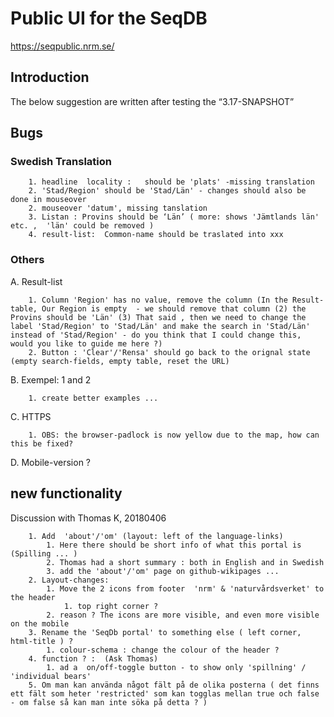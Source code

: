 # Public UI for the SeqDB
https://seqpublic.nrm.se/


## Introduction
The below suggestion are written after testing the “3.17-SNAPSHOT”

## Bugs

### Swedish Translation

        1. headline  locality :   should be 'plats' -missing translation
        2. 'Stad/Region' should be 'Stad/Län' - changes should also be done in mouseover
        2. mouseover 'datum', missing tanslation  
        3. Listan : Provins should be ‘Län’ ( more: shows 'Jämtlands län' etc. ,  'län' could be removed )
        4. result-list:  Common-name should be traslated into xxx

### Others

A. Result-list

        1. Column 'Region' has no value, remove the column (In the Result-table, Our Region is empty  - we should remove that column (2) the Provins should be 'Län' (3) That said , then we need to change the label 'Stad/Region' to 'Stad/Län' and make the search in 'Stad/Län' instead of 'Stad/Region' - do you think that I could change this, would you like to guide me here ?)
        2. Button : 'Clear'/'Rensa' should go back to the orignal state (empty search-fields, empty table, reset the URL)

B. Exempel: 1 and 2

        1. create better examples ...

C. HTTPS

        1. OBS: the browser-padlock is now yellow due to the map, how can this be fixed?


D. Mobile-version ?


## new functionality

Discussion with Thomas K, 20180406

        1. Add  'about'/'om' (layout: left of the language-links)
            1. Here there should be short info of what this portal is (Spilling ... )
            2. Thomas had a short summary : both in English and in Swedish
            3. add the 'about'/'om' page on github-wikipages ...
        2. Layout-changes:
            1. Move the 2 icons from footer  'nrm' & 'naturvårdsverket' to the header
                1. top right corner ?
            2. reason ? The icons are more visible, and even more visible on the mobile
        3. Rename the 'SeqDb portal' to something else ( left corner, html-title ) ? 
            1. colour-schema : change the colour of the header ?
        4. function ? :  (Ask Thomas)
            1. ad a  on/off-toggle button - to show only 'spillning' / 'individual bears'
        5. Om man kan använda något fält på de olika posterna ( det finns ett fält som heter 'restricted' som kan togglas mellan true och false - om false så kan man inte söka på detta ? )

